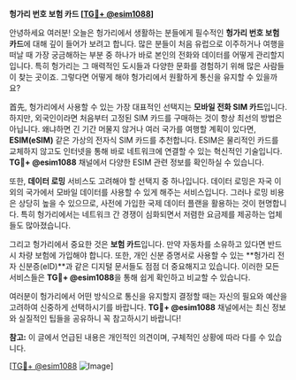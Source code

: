 **헝가리 번호 보험 카드 [[TG💪+ @esim1088](https://t.me/s/esim1088)]**

안녕하세요 여러분! 오늘은 헝가리에서 생활하는 분들에게 필수적인 **헝가리 번호 보험 카드**에 대해 깊이 들어가 보려고 합니다. 많은 분들이 처음 유럽으로 이주하거나 여행을 떠날 때 가장 궁금해하는 부분 중 하나가 바로 본인의 전화와 데이터를 어떻게 관리할지입니다. 특히 헝가리는 그 매력적인 도시들과 다양한 문화를 경험하기 위해 많은 사람들이 찾는 곳이죠. 그렇다면 어떻게 해야 헝가리에서 원활하게 통신을 유지할 수 있을까요?

首先, 헝가리에서 사용할 수 있는 가장 대표적인 선택지는 **모바일 전화 SIM 카드**입니다. 하지만, 외국인이라면 처음부터 고정된 SIM 카드를 구매하는 것이 항상 최선의 방법은 아닙니다. 왜냐하면 긴 기간 머물지 않거나 여러 국가를 여행할 계획이 있다면, **ESIM(eSIM)** 같은 가상의 전자식 SIM 카드를 추천합니다. ESIM은 물리적인 카드를 교체하지 않고도 인터넷을 통해 바로 네트워크에 연결할 수 있는 혁신적인 기술입니다. **TG💪+ @esim1088** 채널에서 다양한 ESIM 관련 정보를 확인하실 수 있습니다.

또한, **데이터 로밍** 서비스도 고려해야 할 선택지 중 하나입니다. 데이터 로밍은 자국 이외의 국가에서 모바일 데이터를 사용할 수 있게 해주는 서비스입니다. 그러나 로밍 비용은 상당히 높을 수 있으므로, 사전에 가입한 국제 데이터 플랜을 활용하는 것이 현명합니다. 특히 헝가리에서는 네트워크 간 경쟁이 심화되면서 저렴한 요금제를 제공하는 업체들도 많아졌습니다.

그리고 헝가리에서 중요한 것은 **보험 카드**입니다. 만약 자동차를 소유하고 있다면 반드시 차량 보험에 가입해야 합니다. 또한, 개인 신분 증명서로 사용할 수 있는 **헝가리 전자 신분증(eID)**과 같은 디지털 문서들도 점점 더 중요해지고 있습니다. 이러한 모든 서비스들은 **TG💪+ @esim1088**을 통해 쉽게 확인하고 비교할 수 있습니다.

여러분이 헝가리에서 어떤 방식으로 통신을 유지할지 결정할 때는 자신의 필요와 예산을 고려하여 신중하게 선택하시기를 바랍니다. **TG💪+ @esim1088** 채널에서는 최신 정보와 실질적인 팁들을 공유하니 꼭 참고하시기 바랍니다!

**참고:** 이 글에서 언급된 내용은 개인적인 의견이며, 구체적인 상황에 따라 다를 수 있습니다. 

[[TG💪+ @esim1088](https://t.me/s/esim1088) ![Image](https://i.postimg.cc/Y0z9fWf4/image.png)]